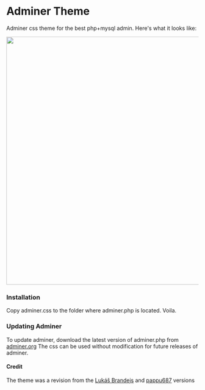 Adminer Theme
=====================

Adminer css theme for the best php+mysql admin. Here's what it looks like:

<img src="http://pappu687.github.io/screenshots/adminer-screenshot.png" width="650px" />

### Installation
Copy adminer.css to the folder where adminer.php is located. Voila.

### Updating Adminer
To update adminer, download the latest version of adminer.php from [adminer.org][1] The css can be used without modification for future releases of adminer.

#### Credit
The theme was a revision from the [Lukáš Brandejs][2] and [pappu687][3] versions

  [1]: http://www.adminer.org
  [2]: https://raw.githubusercontent.com/vrana/adminer/master/designs/ng9/adminer.css
  [3]: https://github.com/pappu687/adminer-theme
